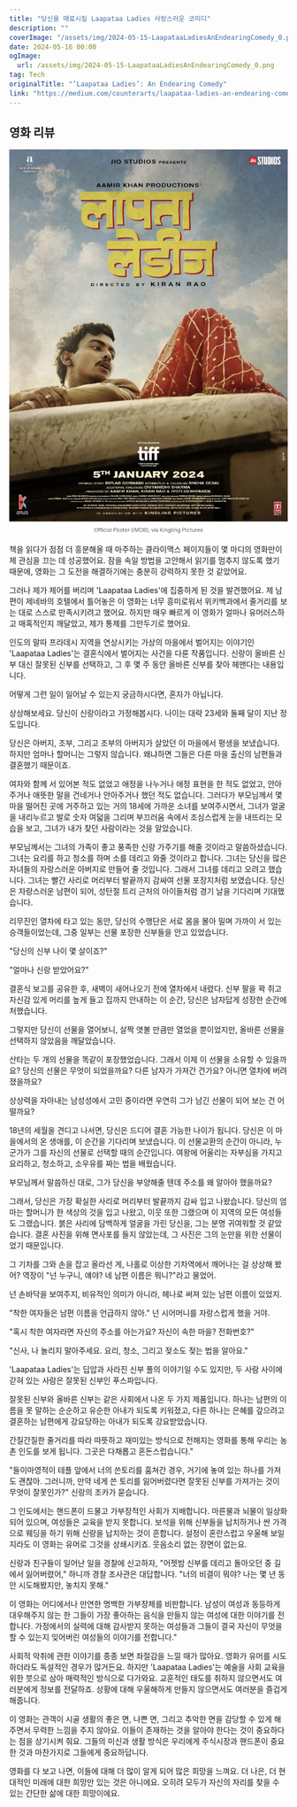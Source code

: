 ```yaml
---
title: "당신을 매료시킬 Laapataa Ladies 사랑스러운 코미디"
description: ""
coverImage: "/assets/img/2024-05-15-LaapataaLadiesAnEndearingComedy_0.png"
date: 2024-05-16 00:00
ogImage: 
  url: /assets/img/2024-05-15-LaapataaLadiesAnEndearingComedy_0.png
tag: Tech
originalTitle: "‘Laapataa Ladies’: An Endearing Comedy"
link: "https://medium.com/counterarts/laapataa-ladies-an-endearing-comedy-3b56dff9ada1"
---
```



## 영화 리뷰

![Laapataa Ladies](/assets/img/2024-05-15-LaapataaLadiesAnEndearingComedy_0.png)

책을 읽다가 점점 더 흥분해올 때 마주하는 클라이맥스 페이지들이 몇 마디의 영화만이 제 관심을 끄는 데 성공했어요. 잠을 속일 방법을 고안해서 읽기를 멈추지 않도록 했기 때문에, 영화는 그 도전을 해결하기에는 충분히 강력하지 못한 것 같았어요.

그러나 제가 제어를 버리며 'Laapataa Ladies'에 집중하게 된 것을 발견했어요. 제 남편이 제네바의 호텔에서 틀어놓은 이 영화는 너무 흥미로워서 위키백과에서 줄거리를 보는 대로 스스로 만족시키려고 했어요. 하지만 매우 빠르게 이 영화가 얼마나 유머러스하고 매혹적인지 깨달았고, 제가 통제를 그만두기로 했어요.



인도의 말따 프라데시 지역을 연상시키는 가상의 마을에서 벌어지는 이야기인 'Laapataa Ladies'는 결혼식에서 벌어지는 사건을 다룬 작품입니다. 신랑이 올바른 신부 대신 잘못된 신부를 선택하고, 그 후 몇 주 동안 올바른 신부를 찾아 헤맨다는 내용입니다.

어떻게 그런 일이 일어날 수 있는지 궁금하시다면, 혼자가 아닙니다.

상상해보세요. 당신이 신랑이라고 가정해봅시다. 나이는 대략 23세와 둘째 달이 지난 정도입니다.

당신은 아버지, 조부, 그리고 조부의 아버지가 살았던 이 마을에서 평생을 보냈습니다. 하지만 엄마나 할머니는 그렇지 않습니다. 왜냐하면 그들은 다른 마을 출신의 남편들과 결혼했기 때문이죠.



여자와 함께 서 있어본 적도 없었고 애정을 나누거나 애정 표현을 한 적도 없었고, 안아주거나 애뜻한 말을 건네거나 안아주거나 했던 적도 없습니다. 그러다가 부모님께서 몇 마을 떨어진 곳에 거주하고 있는 거의 18세에 가까운 소녀를 보여주시면서, 그녀가 얼굴을 내리누르고 발로 숫자 여덟을 그리며 부끄러움 속에서 조심스럽게 눈을 내뜨리는 모습을 보고, 그녀가 내가 찾던 사람이라는 것을 알았습니다.

부모님께서는 그녀의 가족이 좋고 풍족한 신랑 가주기를 해줄 것이라고 말씀하셨습니다. 그녀는 요리를 하고 청소를 하며 소를 데리고 와줄 것이라고 합니다. 그녀는 당신을 많은 자녀들의 자랑스러운 아버지로 만들어 줄 것입니다. 그래서 그녀를 데리고 오려고 했습니다. 그녀는 빨간 사리로 머리부터 발끝까지 감싸여 선물 포장지처럼 보였습니다. 당신은 자랑스러운 남편이 되어, 성탄절 트리 근처의 아이들처럼 경기 날을 기다리며 기대했습니다.

리무진인 열차에 타고 있는 동안, 당신의 수행단은 서로 몸을 몰아 밀며 가까이 서 있는 승객들이었는데, 그중 일부는 선물 포장한 신부들을 안고 있었습니다.

"당신의 신부 나이 몇 살이죠?"



"얼마나 신랑 받았어요?"

결혼식 보고를 공유한 후, 새벽이 새어나오기 전에 열차에서 내렸다. 신부 팔을 꽉 쥐고 자신감 있게 머리를 높게 들고 집까지 안내하는 이 순간, 당신은 남자답게 성장한 순간에 처했습니다. 

그렇지만 당신이 선물을 열어보니, 살짝 엿볼 만큼만 열었을 뿐이었지만, 올바른 선물을 선택하지 않았음을 깨달았습니다. 

산타는 두 개의 선물을 똑같이 포장했었습니다. 그래서 이제 이 선물을 소유할 수 있을까요? 당신의 선물은 무엇이 되었을까요? 다른 남자가 가져간 건가요? 아니면 열차에 버려졌을까요?



상상력을 자아내는 남성성에서 고민 중이라면 우연히 그가 남긴 선물이 되어 보는 건 어떨까요?

18년의 세월을 견디고 나서면, 당신은 드디어 결혼 가능한 나이가 됩니다. 당신은 이 마을에서의 온 생애를, 이 순간을 기다리며 보냈습니다. 이 선물교환의 순간이 아니라, 누군가가 그를 자신의 선물로 선택할 때의 순간입니다. 여왕에 어울리는 자부심을 가지고 요리하고, 청소하고, 소우유를 짜는 법을 배웠습니다.

부모님께서 말씀하신 대로, 그가 당신을 부양해줄 텐데 주소를 왜 알아야 했을까요?

그래서, 당신은 가장 확실한 사리로 머리부터 발끝까지 감싸 입고 나왔습니다. 당신의 엄마는 할머니가 한 색상의 것을 입고 나왔고, 이웃 또한 그랬으며 이 지역의 모든 여성들도 그랬습니다. 붉은 사리에 담백하게 얼굴을 가린 당신을, 그는 분명 귀여워할 것 같았습니다. 결혼 사진을 위해 면사포를 들지 않았는데, 그 사진은 그의 눈만을 위한 선물이었기 때문입니다.



그 기차를 그와 손을 잡고 올라선 게, 나홀로 이상한 기차역에서 깨어나는 걸 상상해 봤어? 역장이 "넌 누구니, 얘야? 네 남편 이름은 뭐니?"라고 물었어.

넌 손바닥을 보여주지, 비유적인 의미가 아니라, 헤나로 써져 있는 남편 이름이 있었지.

"착한 여자들은 남편 이름을 언급하지 않아." 넌 시어머니를 자랑스럽게 했을 거야.

"혹시 착한 여자라면 자신의 주소를 아는가요? 자신이 속한 마을? 전화번호?"



"신사, 나 놀리지 말아주세요. 요리, 청소, 그리고 젖소도 젖는 법을 알아요."

'Laapataa Ladies'는 딥압과 사라진 신부 풀의 이야기일 수도 있지만, 두 사람 사이에 갇혀 있는 사람은 잘못된 신부인 푸스파입니다.

잘못된 신부와 올바른 신부는 같은 사회에서 나온 두 가지 제품입니다. 하나는 남편의 이름을 못 말하는 순순하고 유순한 아내가 되도록 키워졌고, 다른 하나는 은혜를 갚으려고 결혼하는 남편에게 강요당하는 아내가 되도록 강요받았습니다.

간질간질한 줄거리를 따라 따뜻하고 재미있는 방식으로 전해지는 영화를 통해 우리는 농촌 인도를 보게 됩니다. 그곳은 다채롭고 혼돈스럽습니다."



"들이마영적이 테플 앞에서 너의 쓴토리를 훔쳐간 경우, 거기에 놓여 있는 하나를 가져도 괜찮아. 그러니까, 만약 네게 쓴 토리를 잃어버렸다면 잘못된 신부를 가져가는 것이 무엇이 잘못인가?" 신랑의 조카가 묻습니다.

그 인도에서는 핸드폰이 드물고 가부장적인 사회가 지배합니다. 마른물과 뇌물이 일상화되어 있으며, 여성들은 교육을 받지 못합니다. 보석을 위해 신부들을 납치하거나 싼 가격으로 웨딩을 하기 위해 신랑을 납치하는 것이 흔합니다. 설정이 혼란스럽고 우울해 보일지라도 이 영화는 유머로 그것을 상쇄시키죠. 웃음소리 없는 장면이 없는요.

신랑과 친구들이 일어난 일을 경찰에 신고하자, "어젯밤 신부를 데리고 돌아오던 중 길에서 잃어버렸어," 하니까 경찰 조사관은 대답합니다. "너의 비결이 뭐야? 나는 몇 년 동안 시도해봤지만, 놓치지 못해."

이 영화는 어디에서나 만연한 명백한 가부장제를 비판합니다. 남성이 여성과 동등하게 대우해주지 않는 한 그들이 가장 좋아하는 음식을 만들지 않는 여성에 대한 이야기를 전합니다. 가정에서의 실력에 대해 감사받지 못하는 여성들과 그들이 결국 자신이 무엇을 할 수 있는지 잊어버린 여성들의 이야기를 전합니다."



사회적 악취에 관한 이야기를 종종 보면 좌절감을 느낄 때가 많아요. 영화가 유머를 시도하더라도 독설적인 경우가 많거든요. 하지만 'Laapataa Ladies'는 예술을 사회 교육을 위한 붓으로 삼아 매력적인 방식으로 다가와요. 교훈적인 태도를 취하지 않으면서도 여러분에게 정보를 전달하죠. 상황에 대해 우울해하게 만들지 않으면서도 여러분을 즐겁게 해줍니다.

이 영화는 관객이 시골 생활의 좋은 면, 나쁜 면, 그리고 추악한 면을 감당할 수 있게 해 주면서 무력한 느낌을 주지 않아요. 이들이 존재하는 것을 알아야 한다는 것이 중요하다는 점을 상기시켜 줘요. 그들의 미신과 생활 방식은 우리에게 주식시장과 핸드폰이 중요한 것과 마찬가지로 그들에게 중요하답니다.

영화를 다 보고 나면, 이들에 대해 더 많이 알게 되어 많은 희망을 느껴요. 더 나은, 더 현대적인 미래에 대한 희망만 있는 것은 아니에요. 오히려 모두가 자신의 자리를 찾을 수 있는 간단한 삶에 대한 희망이에요.